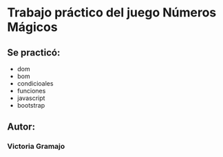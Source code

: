 # Trabajo práctico del juego Números Mágicos

## Se practicó:
- dom
- bom
- condicioales
- funciones
- javascript
- bootstrap
 
## Autor:
### Victoria Gramajo
